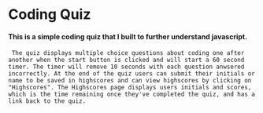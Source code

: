 # Coding Quiz
####     This is a simple coding quiz that I built to further understand javascript.

     The quiz displays multiple choice questions about coding one after another when the start button is clicked and will start a 60 second timer. The timer will remove 10 seconds with each question anwsered incorrectly. At the end of the quiz users can submit their initials or name to be saved in highscores and can view highscores by clicking on "Highscores". The Highscores page displays users initials and scores, which is the time remaining once they've completed the quiz, and has a link back to the quiz. 
    
